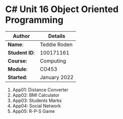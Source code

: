 # C# Unit 16 Object Oriented Programming
| Author | Details |
| ---- | ---- |
**Name**: | Teddie Roden  |
**Student ID**: | 100171161 |
**Course:** | Computing |
**Module**: | CO453     |
**Started**: | January 2022 |    

1. App01: Distance Converter
2. App02: BMI Calculator
3. App03: Students Marks
4. App04: Social Network
5. App05: R-P-S Game
